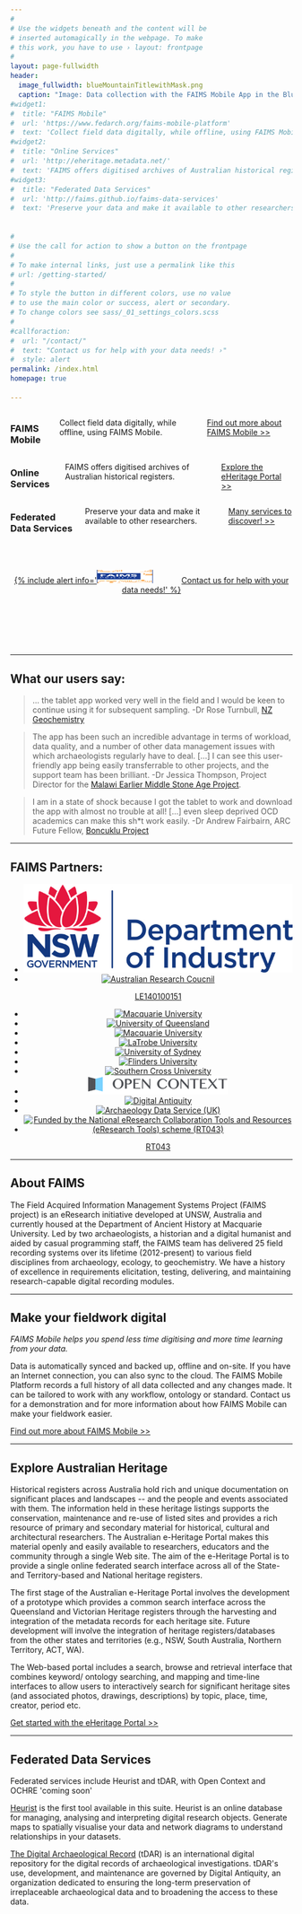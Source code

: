 ```yaml
---
#
# Use the widgets beneath and the content will be
# inserted automagically in the webpage. To make
# this work, you have to use › layout: frontpage
#
layout: page-fullwidth
header:
  image_fullwidth: blueMountainTitlewithMask.png
  caption: "Image: Data collection with the FAIMS Mobile App in the Blue Mountains with Georgia Burnett and Penny Crook. CC-BY Shawn Ross 2014"
#widget1:
#  title: "FAIMS Mobile"
#  url: 'https://www.fedarch.org/faims-mobile-platform'
#  text: 'Collect field data digitally, while offline, using FAIMS Mobile.'
#widget2:
#  title: "Online Services"
#  url: 'http://eheritage.metadata.net/'
#  text: 'FAIMS offers digitised archives of Australian historical registers.'
#widget3:
#  title: "Federated Data Services"
#  url: 'http://faims.github.io/faims-data-services'
#  text: 'Preserve your data and make it available to other researchers.'


#
# Use the call for action to show a button on the frontpage
#
# To make internal links, just use a permalink like this
# url: /getting-started/
#
# To style the button in different colors, use no value
# to use the main color or success, alert or secondary.
# To change colors see sass/_01_settings_colors.scss
#
#callforaction:
#  url: "/contact/"
#  text: "Contact us for help with your data needs! ›"
#  style: alert
permalink: /index.html
homepage: true

---
```

<div class="row">
  <div class="small-12 large-4 columns">
<h3>FAIMS Mobile</h3>

<p>Collect field data digitally, while offline, using FAIMS Mobile.</p>

<a href="/faims-mobile">Find out more about FAIMS Mobile >></a>


</div>

<div class="small-12 large-4 columns">
<h3>Online Services</h3>

<p>FAIMS offers digitised archives of Australian historical registers.</p>

<a href="#Services">Explore the eHeritage Portal >></a>


</div>
<div class="small-12 large-4 columns" >
<h3>Federated Data Services</h3>

<p>Preserve your data and make it available to other researchers.</p>
  
<a href="#Federated">Many services to discover! >></a>
</div>    

<div class="large-1 columns">&nbsp;</div>
<div class="small-12 large-10 columns"  style="text-align:center;margin-top:30px;"><a href="/contact/">{% include alert info='<img src="/images/FAIMS-CYMK-FULL-VECTOR.png" style="margin-right:10%;height:20%;width:20%;"/>Contact us for help with your data needs!' %}</a></div>
<div class="large-1 columns">&nbsp;</div>

</div>

* * *


## What our users say:

> ... the tablet app worked very well in the field and I would be keen to continue using it for subsequent sampling. -Dr Rose Turnbull, [NZ Geochemistry](http://www.gns.cri.nz/)

> The app has been such an incredible advantage in terms of workload, data quality, and a number of other data management issues with which archaeologists regularly have to deal. [...] I can see this user-friendly app being easily transferrable to other projects, and the support team has been brilliant.  -Dr Jessica Thompson, Project Director for the [Malawi Earlier Middle Stone Age Project](https://memsap.org/).

> I am in a state of shock because I got the tablet to work and download the app with almost no trouble at all! [...] even sleep deprived OCD academics can make this sh*t work easily. -Dr Andrew Fairbairn, ARC Future Fellow, [Boncuklu Project](http://boncuklu.org/)

* * * 




## FAIMS Partners:

<ul class="small-block-grid-3 medium-block-grid-3 large-block-grid-5" style="text-align:center;vertical-align:center;">
<li><a style="border:none" href="http://purl.org/au-research/grants/arc/LE140100151"><img src="/images/DI%20colour.jpg" alt="NSW Department of Industry"></a></li>
<li><a style="border:none" href="http://purl.org/au-research/grants/arc/LE140100151"><img src="http://www.arc.gov.au/sites/all/themes/arc/logo.png" alt="Australian Research Coucnil"><p>LE140100151</p></a></li>
<li><a style="border:none"  href="http://anchist.mq.edu.au"><img src="https://www.mq.edu.au/mq_templates/global/images/2015/logo.png" alt="Macquarie University"></a></li>
<li><a style="border:none" href="http://uq.edu.au"><img src="http://staff.itee.uq.edu.au/kevinz/UQ-logo.jpg" alt="University of Queensland"></a></li>
<li><a style="border:none" href="https://www.unsw.edu.au/"><img src="https://www.unsw.edu.au/sites/default/files/UNSW.png" alt="Macquarie University"></a></li>
<li><a style="border:none" href="http://latrobe.edu.au/"><img src="http://www.latrobe.edu.au/__data/assets/image/0011/545987/logo.png" alt="LaTrobe University"></a></li>
<li><a style="border:none" href="http://sydney.edu.au/"><img src="http://sydney.edu.au/images/content/about/logo-mono.jpg" alt="University of Sydney"></a></li>
<li><a style="border:none" href="http://flinders.edu.au"><img src="http://www.flinders.edu.au/ehl/fms/hums_research/RaimondGaita/FU%20logo%20L%20rgb%202.jpg" alt="Flinders University"></a></li>  
<li><a style="border:none" href="http://scu.edu.au"><img src="http://www.scu.edu.au/SCU-template/img/logo/SCU-Logo-White.png" alt="Southern Cross University"></a></li>  
<li><a style="border:none" href="http://opencontext.org"><img src="/images/oc.png" alt="Open Context"></a></li>
<li><a style="border:none" href="http://digitalantiquity.org"><img src="http://assets.tdar.org/images/r4/bg-logo.png" alt="Digital Antiquity"></a></li>
<li><a style="border:none" href="http://archaeologydataservice.ac.uk/"><img src="http://archaeologydataservice.ac.uk/images/ads_footer_logo.gif" alt="Archaeology Data Service (UK)"></a></li>
<li><a style="border:none" href="http://nectar.org.au"><img src="https://nectar.org.au/wp-content/uploads/2015/10/nectardirectorate-logo.png" alt="Funded by the National eResearch Collaboration Tools and Resources (eResearch Tools) scheme (RT043)"><p>RT043</p></a></li>

</ul>

* * *

<a name="About"/>

## About FAIMS

The Field Acquired Information Management Systems Project (FAIMS project) is an eResearch initiative developed at UNSW, Australia and currently housed at the Department of Ancient History at Macquarie University. Led by two archaeologists, a historian and a digital humanist and aided by casual programming staff, the FAIMS team has delivered 25 field recording systems over its lifetime (2012-present) to various field disciplines from archaeology, ecology, to geochemistry. We have a history of excellence in requirements elicitation, testing, delivering, and maintaining research-capable digital recording modules. 


* * *

<a name="Mobile"/>

## Make your fieldwork digital

*FAIMS Mobile helps you spend less time digitising and more time learning from your data.*

Data is automatically synced and backed up, offline and on-site. If you have an Internet connection, you can also sync to the cloud. The FAIMS Mobile Platform records a full history of all data collected and any changes made. It can be tailored to work with any workflow, ontology or standard. Contact us for a demonstration and for more information about how FAIMS Mobile can make your fieldwork easier. 


[Find out more about FAIMS Mobile >>]({{site.url}}/faims-mobile)

* * *

<a name="Services"/>

## Explore Australian Heritage

Historical registers across Australia hold rich and unique documentation on significant places and landscapes -- and the people and events associated with them. The information held in these heritage listings supports the conservation, maintenance and re-use of listed sites and provides a rich resource of primary and secondary material for historical, cultural and architectural researchers. The Australian e-Heritage Portal makes this material openly and easily available to researchers, educators and the community through a single Web site. The aim of the e-Heritage Portal is to provide a single online federated search interface across all of the State- and Territory-based and National heritage registers.

The first stage of the Australian e-Heritage Portal involves the development of a prototype which provides a common search interface across the Queensland and Victorian Heritage registers through the harvesting and integration of the metadata records for each heritage site. Future development will involve the integration of heritage registers/databases from the other states and territories (e.g., NSW, South Australia, Northern Territory, ACT, WA).

The Web-based portal includes a search, browse and retrieval interface that combines keyword/ ontology searching, and mapping and time-line interfaces to allow users to interactively search for significant heritage sites (and associated photos, drawings, descriptions) by topic, place, time, creator, period etc.

[Get started with the eHeritage Portal >>](http://eheritage.metadata.net/)

* * *

<a name="Federated"/>


## Federated Data Services

Federated services include Heurist and tDAR, with Open Context and OCHRE 'coming soon'

[Heurist](http://heuristnetwork.org) is the first tool available in this suite. Heurist is an online database for managing, analysing and interpreting digital research objects. Generate maps to spatially visualise your data and network diagrams to understand relationships in your datasets.

[The Digital Archaeological Record](http://www.tdar.org/) (tDAR) is an international digital repository for the digital records of archaeological investigations. tDAR's use, development, and maintenance are governed by Digital Antiquity, an organization dedicated to ensuring the long-term preservation of irreplaceable archaeological data and to broadening the access to these data. 






